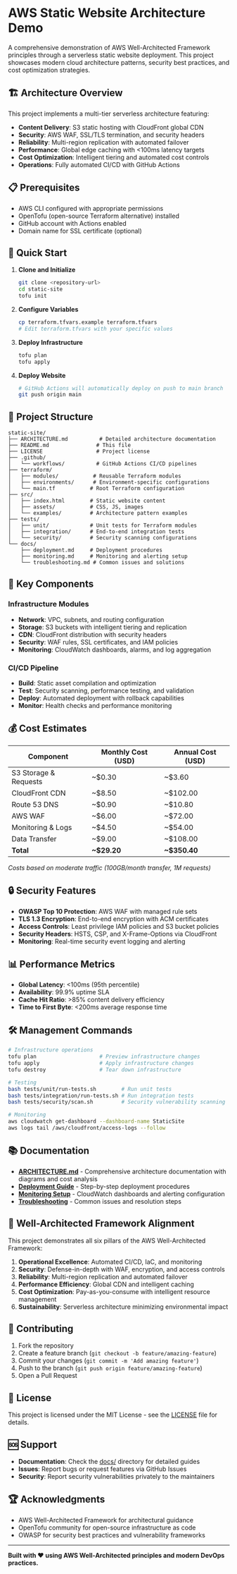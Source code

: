 # AWS Static Website Architecture Demo

A comprehensive demonstration of AWS Well-Architected Framework principles through a serverless static website deployment. This project showcases modern cloud architecture patterns, security best practices, and cost optimization strategies.

## 🏗️ Architecture Overview

This project implements a multi-tier serverless architecture featuring:

- **Content Delivery**: S3 static hosting with CloudFront global CDN
- **Security**: AWS WAF, SSL/TLS termination, and security headers
- **Reliability**: Multi-region replication with automated failover
- **Performance**: Global edge caching with <100ms latency targets
- **Cost Optimization**: Intelligent tiering and automated cost controls
- **Operations**: Fully automated CI/CD with GitHub Actions

## 📋 Prerequisites

- AWS CLI configured with appropriate permissions
- OpenTofu (open-source Terraform alternative) installed
- GitHub account with Actions enabled
- Domain name for SSL certificate (optional)

## 🚀 Quick Start

1. **Clone and Initialize**
   ```bash
   git clone <repository-url>
   cd static-site
   tofu init
   ```

2. **Configure Variables**
   ```bash
   cp terraform.tfvars.example terraform.tfvars
   # Edit terraform.tfvars with your specific values
   ```

3. **Deploy Infrastructure**
   ```bash
   tofu plan
   tofu apply
   ```

4. **Deploy Website**
   ```bash
   # GitHub Actions will automatically deploy on push to main branch
   git push origin main
   ```

## 📁 Project Structure

```
static-site/
├── ARCHITECTURE.md          # Detailed architecture documentation
├── README.md               # This file
├── LICENSE                 # Project license
├── .github/
│   └── workflows/          # GitHub Actions CI/CD pipelines
├── terraform/
│   ├── modules/           # Reusable Terraform modules
│   ├── environments/      # Environment-specific configurations
│   └── main.tf           # Root Terraform configuration
├── src/
│   ├── index.html        # Static website content
│   ├── assets/           # CSS, JS, images
│   └── examples/         # Architecture pattern examples
├── tests/
│   ├── unit/             # Unit tests for Terraform modules
│   ├── integration/      # End-to-end integration tests
│   └── security/         # Security scanning configurations
└── docs/
    ├── deployment.md     # Deployment procedures
    ├── monitoring.md     # Monitoring and alerting setup
    └── troubleshooting.md # Common issues and solutions
```

## 🔧 Key Components

### Infrastructure Modules

- **Network**: VPC, subnets, and routing configuration
- **Storage**: S3 buckets with intelligent tiering and replication
- **CDN**: CloudFront distribution with security headers
- **Security**: WAF rules, SSL certificates, and IAM policies
- **Monitoring**: CloudWatch dashboards, alarms, and log aggregation

### CI/CD Pipeline

- **Build**: Static asset compilation and optimization
- **Test**: Security scanning, performance testing, and validation
- **Deploy**: Automated deployment with rollback capabilities
- **Monitor**: Health checks and performance monitoring

## 💰 Cost Estimates

| Component | Monthly Cost (USD) | Annual Cost (USD) |
|-----------|-------------------|-------------------|
| S3 Storage & Requests | ~$0.30 | ~$3.60 |
| CloudFront CDN | ~$8.50 | ~$102.00 |
| Route 53 DNS | ~$0.90 | ~$10.80 |
| AWS WAF | ~$6.00 | ~$72.00 |
| Monitoring & Logs | ~$4.50 | ~$54.00 |
| Data Transfer | ~$9.00 | ~$108.00 |
| **Total** | **~$29.20** | **~$350.40** |

*Costs based on moderate traffic (100GB/month transfer, 1M requests)*

## 🔒 Security Features

- **OWASP Top 10 Protection**: AWS WAF with managed rule sets
- **TLS 1.3 Encryption**: End-to-end encryption with ACM certificates
- **Access Controls**: Least privilege IAM policies and S3 bucket policies
- **Security Headers**: HSTS, CSP, and X-Frame-Options via CloudFront
- **Monitoring**: Real-time security event logging and alerting

## 📊 Performance Metrics

- **Global Latency**: <100ms (95th percentile)
- **Availability**: 99.9% uptime SLA
- **Cache Hit Ratio**: >85% content delivery efficiency
- **Time to First Byte**: <200ms average response time

## 🛠️ Management Commands

```bash
# Infrastructure operations
tofu plan                    # Preview infrastructure changes
tofu apply                   # Apply infrastructure changes
tofu destroy                 # Tear down infrastructure

# Testing
bash tests/unit/run-tests.sh        # Run unit tests
bash tests/integration/run-tests.sh # Run integration tests
bash tests/security/scan.sh         # Security vulnerability scanning

# Monitoring
aws cloudwatch get-dashboard --dashboard-name StaticSite
aws logs tail /aws/cloudfront/access-logs --follow
```

## 📚 Documentation

- [**ARCHITECTURE.md**](./ARCHITECTURE.md) - Comprehensive architecture documentation with diagrams and cost analysis
- [**Deployment Guide**](./docs/deployment.md) - Step-by-step deployment procedures
- [**Monitoring Setup**](./docs/monitoring.md) - CloudWatch dashboards and alerting configuration
- [**Troubleshooting**](./docs/troubleshooting.md) - Common issues and resolution steps

## 🎯 Well-Architected Framework Alignment

This project demonstrates all six pillars of the AWS Well-Architected Framework:

1. **Operational Excellence**: Automated CI/CD, IaC, and monitoring
2. **Security**: Defense-in-depth with WAF, encryption, and access controls
3. **Reliability**: Multi-region replication and automated failover
4. **Performance Efficiency**: Global CDN and intelligent caching
5. **Cost Optimization**: Pay-as-you-consume with intelligent resource management
6. **Sustainability**: Serverless architecture minimizing environmental impact

## 🤝 Contributing

1. Fork the repository
2. Create a feature branch (`git checkout -b feature/amazing-feature`)
3. Commit your changes (`git commit -m 'Add amazing feature'`)
4. Push to the branch (`git push origin feature/amazing-feature`)
5. Open a Pull Request

## 📄 License

This project is licensed under the MIT License - see the [LICENSE](LICENSE) file for details.

## 🆘 Support

- **Documentation**: Check the [docs/](./docs/) directory for detailed guides
- **Issues**: Report bugs or request features via GitHub Issues
- **Security**: Report security vulnerabilities privately to the maintainers

## 🏆 Acknowledgments

- AWS Well-Architected Framework for architectural guidance
- OpenTofu community for open-source infrastructure as code
- OWASP for security best practices and vulnerability frameworks

---

**Built with ❤️ using AWS Well-Architected principles and modern DevOps practices.**

